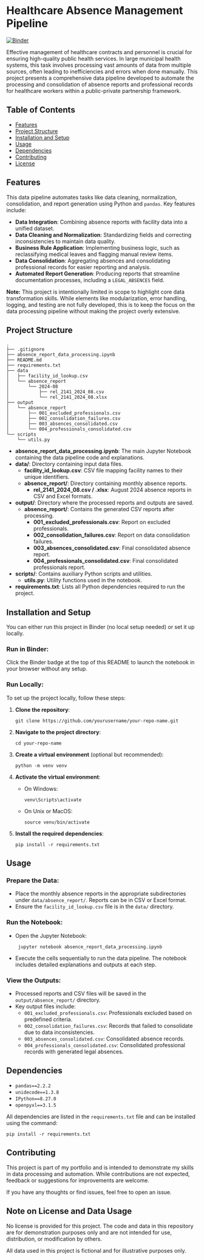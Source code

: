 # Healthcare Absence Management Pipeline

[![Binder](https://mybinder.org/badge_logo.svg)](https://mybinder.org/v2/gh/smauguixo/contract-management.git/main?labpath=absence_report_data_processing.ipynb)

Effective management of healthcare contracts and personnel is crucial for ensuring high-quality public health services. In large municipal health systems, this task involves processing vast amounts of data from multiple sources, often leading to inefficiencies and errors when done manually. This project presents a comprehensive data pipeline developed to automate the processing and consolidation of absence reports and professional records for healthcare workers within a public-private partnership framework.

## Table of Contents

- [Features](#features)
- [Project Structure](#project-structure)
- [Installation and Setup](#installation-and-setup)
- [Usage](#usage)
- [Dependencies](#dependencies)
- [Contributing](#contributing)
- [License](#license)

## Features

This data pipeline automates tasks like data cleaning, normalization, consolidation, and report generation using Python and `pandas`. Key features include:

- **Data Integration**: Combining absence reports with facility data into a unified dataset.
- **Data Cleaning and Normalization**: Standardizing fields and correcting inconsistencies to maintain data quality.
- **Business Rule Application**: Implementing business logic, such as reclassifying medical leaves and flagging manual review items.
- **Data Consolidation**: Aggregating absences and consolidating professional records for easier reporting and analysis.
- **Automated Report Generation**: Producing reports that streamline documentation processes, including a `LEGAL_ABSENCES` field.

**Note:** This project is intentionally limited in scope to highlight core data transformation skills. While elements like modularization, error handling, logging, and testing are not fully developed, this is to keep the focus on the data processing pipeline without making the project overly extensive.

## Project Structure

    .
    ├── .gitignore
    ├── absence_report_data_processing.ipynb
    ├── README.md
    ├── requirements.txt
    ├── data
    │   ├── facility_id_lookup.csv
    │   └── absence_report
    │       └── 2024-08
    │           ├── rel_2141_2024_08.csv
    │           └── rel_2141_2024_08.xlsx
    ├── output
    │   └── absence_report
    │       ├── 001_excluded_professionals.csv
    │       ├── 002_consolidation_failures.csv
    │       ├── 003_absences_consolidated.csv
    │       └── 004_professionals_consolidated.csv
    └── scripts
        └── utils.py

- **absence_report_data_processing.ipynb**: The main Jupyter Notebook containing the data pipeline code and explanations.
- **data/**: Directory containing input data files.
  - **facility_id_lookup.csv**: CSV file mapping facility names to their unique identifiers.
  - **absence_report/**: Directory containing monthly absence reports.
    - **rel_2141_2024_08.csv / .xlsx**: August 2024 absence reports in CSV and Excel formats.
- **output/**: Directory where the processed reports and outputs are saved.
  - **absence_report/**: Contains the generated CSV reports after processing.
    - **001_excluded_professionals.csv**: Report on excluded professionals.
    - **002_consolidation_failures.csv**: Report on data consolidation failures.
    - **003_absences_consolidated.csv**: Final consolidated absence report.
    - **004_professionals_consolidated.csv**: Final consolidated professionals report.
- **scripts/**: Contains auxiliary Python scripts and utilities.
  - **utils.py**: Utility functions used in the notebook.
- **requirements.txt**: Lists all Python dependencies required to run the project.

## Installation and Setup

You can either run this project in Binder (no local setup needed) or set it up locally.

### Run in Binder:
Click the Binder badge at the top of this README to launch the notebook in your browser without any setup.

### Run Locally:
To set up the project locally, follow these steps:

1. **Clone the repository**:

       git clone https://github.com/yourusername/your-repo-name.git

2. **Navigate to the project directory**:

       cd your-repo-name

3. **Create a virtual environment** (optional but recommended):

       python -m venv venv

4. **Activate the virtual environment**:

   - On Windows:

         venv\Scripts\activate

   - On Unix or MacOS:

         source venv/bin/activate

5. **Install the required dependencies**:

       pip install -r requirements.txt

## Usage

### Prepare the Data:

- Place the monthly absence reports in the appropriate subdirectories under `data/absence_report/`. Reports can be in CSV or Excel format.
- Ensure the `facility_id_lookup.csv` file is in the `data/` directory.

### Run the Notebook:

- Open the Jupyter Notebook:

       jupyter notebook absence_report_data_processing.ipynb

- Execute the cells sequentially to run the data pipeline. The notebook includes detailed explanations and outputs at each step.

### View the Outputs:

- Processed reports and CSV files will be saved in the `output/absence_report/` directory.
- Key output files include:
  - `001_excluded_professionals.csv`: Professionals excluded based on predefined criteria.
  - `002_consolidation_failures.csv`: Records that failed to consolidate due to data inconsistencies.
  - `003_absences_consolidated.csv`: Consolidated absence records.
  - `004_professionals_consolidated.csv`: Consolidated professional records with generated legal absences.

## Dependencies

- `pandas==2.2.2`
- `unidecode==1.3.8`
- `IPython==8.27.0`
- `openpyxl==3.1.5`

All dependencies are listed in the `requirements.txt` file and can be installed using the command:

    pip install -r requirements.txt

## Contributing

This project is part of my portfolio and is intended to demonstrate my skills in data processing and automation. While contributions are not expected, feedback or suggestions for improvements are welcome.

If you have any thoughts or find issues, feel free to open an issue.

## Note on License and Data Usage

No license is provided for this project. The code and data in this repository are for demonstration purposes only and are not intended for use, distribution, or modification by others. 

All data used in this project is fictional and for illustrative purposes only.